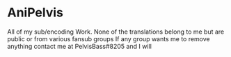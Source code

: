 # AniPelvis
All of my sub/encoding Work.
None of the translations belong to me but are public or from various fansub groups
If any group wants me to remove anything contact me at PelvisBass#8205 and I will
